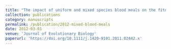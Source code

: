 ```yaml
---
title: "The impact of uniform and mixed species blood meals on the fitness of the mosquito vector Anopheles gambiae s.s: does a specialist pay for diversifying its host species diet?"
collection: publications
category: manuscripts
permalink: /publication/2012-mixed-blood-meals
date: 2012-03-01
venue: 'Journal of Evolutionary Biology'
paperurl: 'https://doi.org/10.1111/j.1420-9101.2011.02442.x'
---
```

